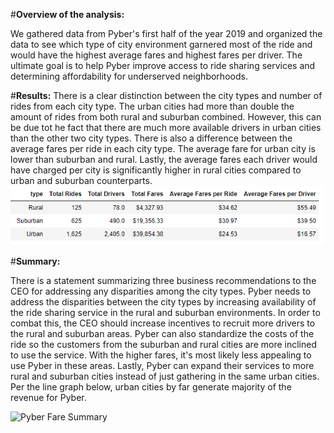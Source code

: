 #**Overview of the analysis:**

We gathered data from Pyber's first half of the year 2019 and organized the data to see which type of city environment garnered most of the ride and would have the highest average fares and highest fares per driver.
The ultimate goal is to help Pyber improve access to ride sharing services and determining affordability for underserved neighborhoods. 

#**Results:**
There is a clear distinction between the city types and number of rides from each city type. The urban cities had more than double the amount of rides from both rural and suburban combined. However, this can be due tot he fact that there are much more available drivers in urban cities than the other two city types.
There is also a difference between the average fares per ride in each city type. The average fare for urban city is lower than suburban and rural.
Lastly, the average fares each driver would have charged per city is significantly higher in rural cities compared to urban and suburban counterparts.
![Pyber Stats](pyber_graph.png)

#**Summary:**

There is a statement summarizing three business recommendations to the CEO for addressing any disparities among the city types.
Pyber needs to address the disparities between the city types by increasing availability of the ride sharing service in the rural and suburban environments. 
In order to combat this, the CEO should increase incentives to recruit more drivers to the rural and suburban areas. Pyber can also standardize the costs of the ride so the customers from the suburban and rural cities are more inclined to use the service.
With the higher fares, it's most likely less appealing to use Pyber in these areas. Lastly, Pyber can expand their services to more rural and suburban cities instead of just gathering in the same urban cities. 
Per the line graph below, urban cities by far generate majority of the revenue for Pyber.

![Pyber Fare Summary](Pyber_fare_summar.png)
